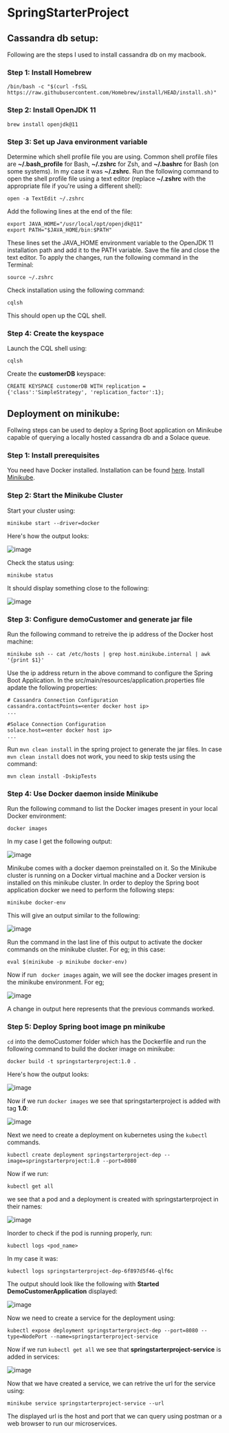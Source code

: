 # SpringStarterProject

##
## Cassandra db setup:

Following are the steps I used to install cassandra db on my macbook.

### Step 1: Install Homebrew
```
/bin/bash -c "$(curl -fsSL https://raw.githubusercontent.com/Homebrew/install/HEAD/install.sh)"
```

### Step 2: Install OpenJDK 11
```
brew install openjdk@11
```

### Step 3: Set up Java environment variable

Determine which shell profile file you are using. Common shell profile files are **~/.bash_profile** for Bash, **~/.zshrc** for Zsh, and **~/.bashrc** for Bash (on some systems). In my case it was **~/.zshrc**.
Run the following command to open the shell profile file using a text editor (replace **~/.zshrc** with the appropriate file if you're using a different shell):
```
open -a TextEdit ~/.zshrc
```
Add the following lines at the end of the file:
```
export JAVA_HOME="/usr/local/opt/openjdk@11"
export PATH="$JAVA_HOME/bin:$PATH"
```
These lines set the JAVA_HOME environment variable to the OpenJDK 11 installation path and add it to the PATH variable.
Save the file and close the text editor.
To apply the changes, run the following command in the Terminal:
```
source ~/.zshrc
```
Check installation using the following command:
```
cqlsh
```
This should open up the CQL shell.

### Step 4: Create the keyspace

Launch the CQL shell using:
```
cqlsh
```
Create the **customerDB** keyspace:
```
CREATE KEYSPACE customerDB WITH replication = {'class':'SimpleStrategy', 'replication_factor':1};
```

##
## Deployment on minikube:

Follwing steps can be used to deploy a Spring Boot application on Minikube capable of querying a locally hosted cassandra db and a Solace queue.

### Step 1: Install prerequisites

You need have Docker installed. Installation can be found [here](https://docs.docker.com/engine/install/).
Install [Minikube](https://minikube.sigs.k8s.io/docs/start/).

### Step 2: Start the Minikube Cluster

Start your cluster using:
```
minikube start --driver=docker
```
Here's how the output looks:


![image](https://github.com/shinde-shantanu/SpringStarterProject/assets/48611375/8ae0df7b-9ec6-44a4-b028-86b28580c4f4)


Check the status using:
```
minikube status
```
It should display something close to the following:


![image](https://github.com/shinde-shantanu/SpringStarterProject/assets/48611375/c579800f-aac8-47c3-bb8d-2a41c230ba99)


### Step 3: Configure demoCustomer and generate jar file

Run the following command to retreive the ip address of the Docker host machine:
```
minikube ssh -- cat /etc/hosts | grep host.minikube.internal | awk '{print $1}'
```

Use the ip address return in the above command to configure the Spring Boot Application. In the src/main/resources/application.properties file apdate the following properties:
```
# Cassandra Connection Configuration
cassandra.contactPoints=<enter docker host ip>
...

#Solace Connection Configuration
solace.host=<enter docker host ip>
...

```

Run ``` mvn clean install ``` in the spring project to generate the jar files.
In case ``` mvn clean install ``` does not work, you need to skip tests using the command:
```
mvn clean install -DskipTests
```

### Step 4: Use Docker daemon inside Minikube

Run the following command to list the Docker images present in your local Docker environment:
```
docker images
```
In my case I get the following output:


![image](https://github.com/shinde-shantanu/SpringStarterProject/assets/48611375/e052ae31-51cb-4ba5-8e81-eeff34e35192)


Minikube comes with a docker daemon preinstalled on it. So the Minikube cluster is running on a Docker virtual machine and a Docker version is installed on this minikube cluster. In order to deploy the Spring boot application docker we need to perform the following steps:
```
minikube docker-env
```
This will give an output similar to the following:


![image](https://github.com/shinde-shantanu/SpringStarterProject/assets/48611375/f1689396-2c3b-4d6d-a7fd-7e4a190a51a8)


Run the command in the last line of this output to activate the docker commands on the minikube cluster. For eg; in this case:
```
eval $(minikube -p minikube docker-env)
```

Now if run ``` docker images``` again, we will see the docker images present in the minikube environment. For eg;


![image](https://github.com/shinde-shantanu/SpringStarterProject/assets/48611375/09f62913-0b8a-4ef2-980a-0d69a96bfcc6)


A change in output here represents that the previous commands worked.


### Step 5: Deploy Spring boot image pn minikube

``` cd ``` into the demoCustomer folder which has the Dockerfile and run the following command to build the docker image on minikube:
```
docker build -t springstarterproject:1.0 .
```

Here's how the output looks:


![image](https://github.com/shinde-shantanu/SpringStarterProject/assets/48611375/54074f70-3c92-4633-9fe1-146aab7df815)


Now if we run ``` docker images ``` we see that springstarterproject is added with tag **1.0**:


![image](https://github.com/shinde-shantanu/SpringStarterProject/assets/48611375/b42674ac-208f-4827-8e86-7a8e75b602dd)


Next we need to create a deployment on kubernetes using the ``` kubectl ``` commands.
```
kubectl create deployment springstarterproject-dep --image=springstarterproject:1.0 --port=8080
```
Now if we run:
```
kubectl get all
```
we see that a pod and a deployment is created with springstarterproject in their names:


![image](https://github.com/shinde-shantanu/SpringStarterProject/assets/48611375/33663609-2985-4c3e-b569-261a0781d491)


Inorder to check if the pod is running properly, run:
```
kubectl logs <pod_name>
```
In my case it was:
```
kubectl logs springstarterproject-dep-6f897d5f46-qlf6c
```
The output should look like the following with **Started DemoCustomerApplication** displayed:


![image](https://github.com/shinde-shantanu/SpringStarterProject/assets/48611375/ed898df4-b3e1-465e-a4bb-5c4de3c2e6ce)


Now we need to create a service for the deployment using:
```
kubectl expose deployment springstarterproject-dep --port=8080 --type=NodePort --name=springstarterproject-service
```
Now if we run ``` kubectl get all ``` we see that **springstarterproject-service** is added in services:


![image](https://github.com/shinde-shantanu/SpringStarterProject/assets/48611375/ecb90430-5578-40ea-b82b-f8e7f1addf46)


Now that we have created a service, we can retrive the url for the service using:
```
minikube service springstarterproject-service --url
```
The displayed url is the host and port that we can query using postman or a web browser to run our microservices.
